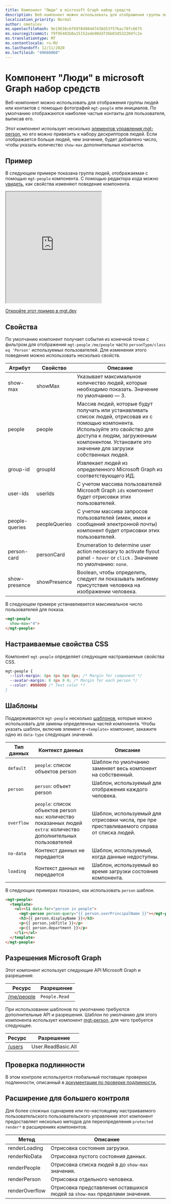 ```yaml
---
title: Компонент "Люди" в microsoft Graph набор средств
description: Веб-компонент можно использовать для отображения группы людей или контактов с помощью фотографий `mgt-people` или инициалов.
localization_priority: Normal
author: nmetulev
ms.openlocfilehash: 9e19636c6f69784984d7438d53f57bac78fc6675
ms.sourcegitcommit: f9f95402b8a15152ede90dd736b03d532204fc2e
ms.translationtype: MT
ms.contentlocale: ru-RU
ms.lasthandoff: 12/11/2020
ms.locfileid: "49660060"
---
```

# <a name="people-component-in-the-microsoft-graph-toolkit"></a>Компонент "Люди" в microsoft Graph набор средств

Веб-компонент можно использовать для отображения группы людей или контактов с помощью фотографий `mgt-people` или инициалов. По умолчанию отображаются наиболее частые контакты для пользователя, выписав его.

Этот компонент использует несколько [элементов управления mgt-person,](./person.md) но его можно привязить к набору дескрипторов людей. Если отображается больше людей, чем значение, будет добавлено число, чтобы указать количество `show-max` дополнительных контактов.

## <a name="example"></a>Пример

В следующем примере показана группа людей, отображаемая с помощью `mgt-people` компонента. С помощью редактора кода можно [увидеть,](#properties) как свойства изменяют поведение компонента.

<iframe src="https://mgt.dev/iframe.html?id=components-mgt-people--people&source=docs" height="350"></iframe>

[Откройте этот пример в mgt.dev](https://mgt.dev/?path=/story/components-mgt-people--people&source=docs)

## <a name="properties"></a>Свойства

По умолчанию компонент получает события из конечной точки с фильтром для отображения `mgt-people` `/me/people` часто `personType/class eq 'Person'` используемых пользователей. Для изменения этого поведения можно использовать несколько свойств.

| Атрибут | Свойство | Описание |
| --- | --- | --- |
| show-max | showMax | Указывает максимальное количество людей, которые необходимо показать. Значение по умолчанию — 3. |
| people | people | Массив людей, которые будут получать или устанавливать список людей, отрисовав их с помощью компонента. Используйте это свойство для доступа к людям, загруженным компонентом. Установите это значение для загрузки собственных людей. |
| group-id | groupId | Извлекает людей из определенного Microsoft Graph из соответствующего ИД. |
| user-ids | userIds | С учетом массива пользователей Microsoft Graph `ids` компонент будет отрисовки этих пользователей.  |
| people-queries | peopleQueries | С учетом массива запросов пользователей (имен, имен и сообщений электронной почты) компонент будет отрисовки этих пользователей. |
| person-card | personCard | Enumeration to determine user action necessary to activate flyout panel - `hover` or `click` . Значение по умолчанию: `none`. |
| show-presence | showPresence | Boolean, чтобы определить, следует ли показывать эмблему присутствия человека на изображении человека. |


В следующем примере устанавливается максимальное число пользователей для показа.

```html
<mgt-people
  show-max="4">
</mgt-people>
```

## <a name="css-custom-properties"></a>Настраиваемые свойства CSS

Компонент `mgt-people` определяет следующие настраиваемые свойства CSS.

```css
mgt-people {
  --list-margin: 8px 4px 8px 8px; /* Margin for component */
  --avatar-margin: 0 4px 0 0; /* Margin for each person */
  --color: #000000 /* Text color *?
}
```

## <a name="templates"></a>Шаблоны

Поддерживаются `mgt-people` несколько [шаблонов,](../customize-components/templates.md) которые можно использовать для замены определенных частей компонента. Чтобы указать шаблон, включив элемент в `<template>` компонент, закажите одно из `data-type` следующих значений.

| Тип данных | Контекст данных | Описание |
| --- | --- | --- |
| `default` | `people`: список объектов person | Шаблон по умолчанию заменяет весь компонент на собственный. |
| `person` | `person`: объект person | Шаблон, используемый для отображения каждого человека. |
| `overflow` | `people`: список объектов person <br> `max`: количество показанных людей <br> `extra`: количество дополнительных пользователей | Шаблон, используемый для отрисовки числа, пре пре преставливаемого справа от списка людей. |
| `no-data` | Контекст данных не передается | Шаблон, используемый, когда данные недоступны. |
| `loading` | Контекст данных не передается | Шаблон, используемый во время загрузки состояния компонента.

В следующих примерах показано, как использовать `person` шаблон.

```html
<mgt-people>
  <template>
    <ul><li data-for="person in people">
      <mgt-person person-query="{{ person.userPrincipalName }}"></mgt-person>
      <h3>{{ person.displayName }}</h3>
      <p>{{ person.jobTitle }}</p>
      <p>{{ person.department }}</p>
    </li></ul>
  </template>
</mgt-people>
```

## <a name="microsoft-graph-permissions"></a>Разрешения Microsoft Graph

Этот компонент использует следующие API Microsoft Graph и разрешения:

| Ресурс | Разрешение |
| - | - |
| [/me/people](/graph/api/user-list-people) | `People.Read` |

При использовании шаблонов по умолчанию требуются дополнительные API и разрешения. Шаблон по умолчанию для этого компонента использует компонент [mgt-person,](person.md) для чего требуется следующее.

| Ресурс | Разрешение |
| - | - |
| [/users](/graph/api/user-list) | User.ReadBasic.All |

## <a name="authentication"></a>Проверка подлинности

В этом контроле используется глобальный поставщик проверки подлинности, описанный в [документации по проверке подлинности.](../providers/providers.md)

## <a name="extend-for-more-control"></a>Расширение для большего контроля

Для более сложных сценариев или по-настоящему настраиваемого пользовательского пользовательского управления этот компонент предоставляет несколько методов для переопределения `protected render*` в расширениях компонентов.

| Метод | Описание |
| - | - |
| renderLoading | Отрисовка состояния загрузки. |
| renderNoData | Отрисовка пустого состояния данных. |
| renderPeople | Отрисовка списка людей в до `show-max` значения. |
| renderPerson | Отрисовка отдельного человека. |
| renderOverflow | Отрисовка представления оставшихся людей за `show-max` пределами значения. |
